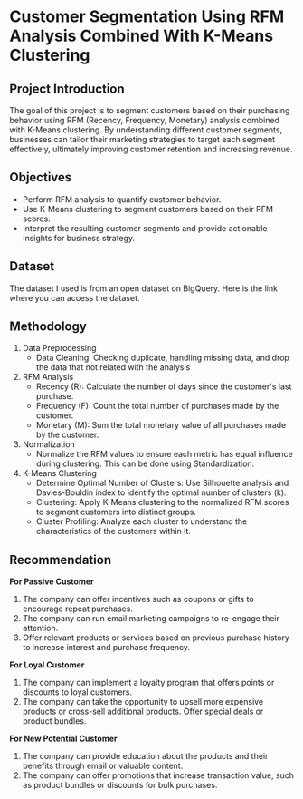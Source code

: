 # Customer Segmentation Using RFM Analysis Combined With K-Means Clustering

## Project Introduction
 <p>
   The goal of this project is to segment customers based on their purchasing behavior using RFM (Recency, Frequency, Monetary) analysis combined with K-Means clustering. By understanding different customer segments, businesses can tailor their marketing strategies to target each segment effectively, ultimately improving customer retention and increasing revenue.
 </p>

## Objectives
<ul>
  <li>
    Perform RFM analysis to quantify customer behavior.
  </li>
  <li>
    Use K-Means clustering to segment customers based on their RFM scores.
  </li>
  <li>
    Interpret the resulting customer segments and provide actionable insights for business strategy.
  </li>
</ul>

## Dataset
<p>
  The dataset I used is from an open dataset on BigQuery. Here is the link where you can access the dataset.
</p>

## Methodology
1. Data Preprocessing
   <ul>
     <li>
       Data Cleaning: Checking duplicate, handling missing data, and drop the data that not related with the analysis
     </li>
   </ul>
2. RFM Analysis
   <ul>
     <li>
       Recency (R): Calculate the number of days since the customer's last purchase.
     </li>
     <li>
       Frequency (F): Count the total number of purchases made by the customer.
     </li>
     <li>
       Monetary (M): Sum the total monetary value of all purchases made by the customer.
     </li>
   </ul>
3. Normalization
   <ul>
     <li>
       Normalize the RFM values to ensure each metric has equal influence during clustering. This can be done using Standardization.
     </li>
   </ul>
4. K-Means Clustering
   <ul>
     <li>
        Determine Optimal Number of Clusters: Use Silhouette analysis and Davies-Bouldin index to identify the optimal number of clusters (k).
     </li>
     <li>
       Clustering: Apply K-Means clustering to the normalized RFM scores to segment customers into distinct groups.
     </li>
     <li>
       Cluster Profiling: Analyze each cluster to understand the characteristics of the customers within it.
     </li>
   </ul>

## Recommendation

**For Passive Customer**
  1.   The company can offer incentives such as coupons or gifts to encourage repeat purchases.
  2.   The company can run email marketing campaigns to re-engage their attention.
  3.   Offer relevant products or services based on previous purchase history to increase interest and purchase frequency.

**For Loyal Customer**
  1.   The company can implement a loyalty program that offers points or discounts to loyal customers.
  2.   The company can take the opportunity to upsell more expensive products or cross-sell additional products. Offer special deals or product bundles.

**For New Potential Customer**
  1.   The company can provide education about the products and their benefits through email or valuable content.
  2.   The company can offer promotions that increase transaction value, such as product bundles or discounts for bulk purchases.
